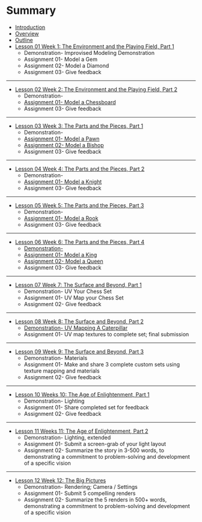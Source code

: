 # Summary

* [Introduction](README.md)
* [Overview](overview.md)
* [Outline](outline.md)
* [Lesson 01 Week 1: The Environment and the Playing Field, Part 1](lesson-01.md)
  * Demonstration- Improvised Modeling Demonstration
  * Assignment 01- Model a Gem
  * Assignment 02- Model a Diamond
  * Assignment 03- Give feedback

---

* [Lesson 02 Week 2: The Environment and the Playing Field, Part 2](lesson-02.md)
  * Demonstration- 
  * [Assignment 01- Model a Chessboard](lesson-02/assignment-01-model-a-chessboard.md)
  * Assignment 03- Give feedback

---

* [Lesson 03 Week 3: The Parts and the Pieces, Part 1](lesson-03.md)
  * Demonstration- 
  * [Assignment 01- Model a Pawn](lesson-03/assignment-01-model-a-pawn.md)
  * [Assignment 02- Model a Bishop](lesson-03/assignment-02-model-a-bishop.md)
  * Assignment 03- Give feedback

---

* [Lesson 04 Week 4: The Parts and the Pieces, Part 2](lesson-04.md)
  * Demonstration- 
  * [Assignment 01- Model a Knight](lesson-04/assignment-01-model-a-knight.md)
  * Assignment 03- Give feedback

---

* [Lesson 05 Week 5: The Parts and the Pieces, Part 3](lesson-05.md)
  * Demonstration- 
  * [Assignment 01- Model a Rook](lesson-05/assignment-01-model-a-rook.md)
  * Assignment 03- Give feedback  

---

* [Lesson 06 Week 6: The Parts and the Pieces, Part 4](lesson-06.md)
  * [Demonstration- ](lesson-06/demonstration-.md)
  * [Assignment 01- Model a King](lesson-06/assignment-01-model-a-king.md)
  * [Assignment 02- Model a Queen](lesson-06/assignment-02-model-a-queen.md)
  * Assignment 03- Give feedback

---

* [Lesson 07 Week 7: The Surface and Beyond, Part 1](lesson-07.md)
  * Demonstration- UV Your Chess Set
  * Assignment 01- UV Map your Chess Set
  * Assignment 02- Give feedback

---

* [Lesson 08 Week 8: The Surface and Beyond, Part 2](lesson-08.md)
  * [Demonstration- UV Mapping A Caterpillar ](lesson-08/demonstration-uv-mapping-a-caterpillar.md)
  * Assignment 01- UV map textures to complete set; final submission

---

* [Lesson 09 Week 9: The Surface and Beyond, Part 3](lesson-09.md)
  * Demonstration- Materials
  * Assignment 01- Make and share 3 complete custom sets using texture mapping and materials
  * Assignment 02- Give feedback

---

* [Lesson 10 Weeks 10: The Age of Enlightenment, Part 1](lesson-10.md)
  * Demonstration- Lighting
  * Assignment 01- Share completed set for feedback
  * Assignment 02- Give feedback

---

* [Lesson 11 Weeks 11: The Age of Enlightenment, Part 2](lesson-11.md)
  * Demonstration- Lighting, extended
  * Assignment 01- Submit a screen-grab of your light layout 
  * Assignment 02- Summarize the story in 3-500 words, to demonstrating a commitment to problem-solving and development of a specific vision

---

* [Lesson 12 Week 12: The Big Pictures](lesson-12.md)
  * Demonstration- Rendering; Camera / Settings
  * Assignment 01- Submit 5 compelling renders
  * Assignment 02- Summarize the 5 renders in 500+ words, demonstrating a commitment to problem-solving and development of a specific vision

